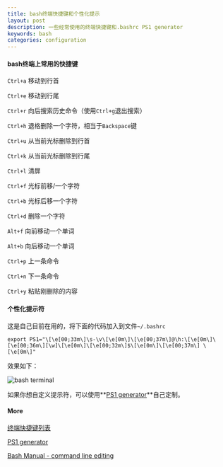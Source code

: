 ```yaml
---
title: bash终端快捷键和个性化提示
layout: post
description: 一些经常使用的终端快捷键和.bashrc PS1 generator
keywords: bash
categories: configuration
---
```


#### bash终端上常用的快捷键

`Ctrl+a` 移动到行首

`Ctrl+e` 移动到行尾

`Ctrl+r` 向后搜索历史命令（使用`Ctrl+g`退出搜索）

`Ctrl+h` 退格删除一个字符，相当于`Backspace`键

`Ctrl+u` 从当前光标删除到行首

`Ctrl+k` 从当前光标删除到行尾

`Ctrl+l` 清屏

`Ctrl+f` 光标前移/一个字符

`Ctrl+b` 光标后移一个字符

`Ctrl+d` 删除一个字符

`Alt+f`  向前移动一个单词

`Alt+b`  向后移动一个单词

`Ctrl+p` 上一条命令

`Ctrl+n` 下一条命令

`Ctrl+y` 粘贴刚删除的内容

#### 个性化提示符

这是自己目前在用的，将下面的代码加入到文件`~/.bashrc`

```
export PS1="\[\e[00;33m\]\s-\v\[\e[0m\]\[\e[00;37m\]@\h:\[\e[0m\]\[\e[00;36m\][\w]\[\e[0m\]\[\e[00;32m\]$\[\e[0m\]\[\e[00;37m\] \[\e[0m\]"
```

效果如下：

![](https://img.bi/#/x7mIjQb!K0cBQOwUt8S4UPLkgSIIFXe1MKnXnaZUBpC9z44T "bash terminal")

如果你想自定义提示符，可以使用**[PS1 generator](http://bashrcgenerator.com/)**自己定制。


#### More

[终端快捷键列表](http://tuhaihe.com/2013/06/20/bash-shortcuts.html)

[PS1 generator](http://bashrcgenerator.com/)

[Bash Manual - command line editing](https://www.gnu.org/software/bash/manual/bashref.html#Command-Line-Editing)
